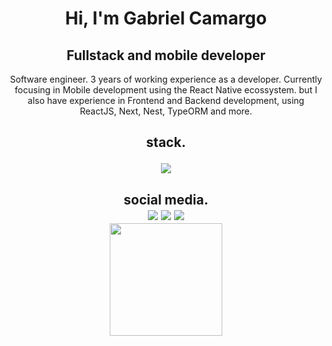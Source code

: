<h1 align="center">Hi, I'm Gabriel Camargo</h1>
<h2 align="center">Fullstack and mobile developer</h1>

<p align="center">Software engineer. 3 years of working experience as a developer. Currently focusing in Mobile development using the React Native ecossystem. but I also have experience in Frontend and Backend development, using ReactJS, Next, Nest, TypeORM and more.</p>

<h2 align="center">stack.
<p align="center">
  <a align="center" href="https://skillicons.dev">
    <img src="https://skillicons.dev/icons?i=react,next,ts,nodejs,express,nest,mongo,postgres&theme=dark" />
  </a>
</p>
</h2>

<h2 align="center">social media.
<div align="center"> 
  <a href="https://www.instagram.com/gabcamargo" target="_blank"><img src="https://img.shields.io/badge/-Instagram-%23E4405F?style=for-the-badge&logo=instagram&logoColor=white" target="_blank"></a>
  <a href = "mailto:gcamargo.dev@gmail.com"><img src="https://img.shields.io/badge/-Gmail-%23333?style=for-the-badge&logo=gmail&logoColor=white" target="_blank"></a>
  <a href="https://www.linkedin.com/in/gabrielcaamargo/" target="_blank"><img src="https://img.shields.io/badge/-LinkedIn-%230077B5?style=for-the-badge&logo=linkedin&logoColor=white" target="_blank"></a> 
 
</div>


 <img height="180em" src="https://github-readme-stats.vercel.app/api/top-langs/?username=gabrielcaamargo&layout=compact&langs_count=7&theme=tokyonight"/>
</h2>
